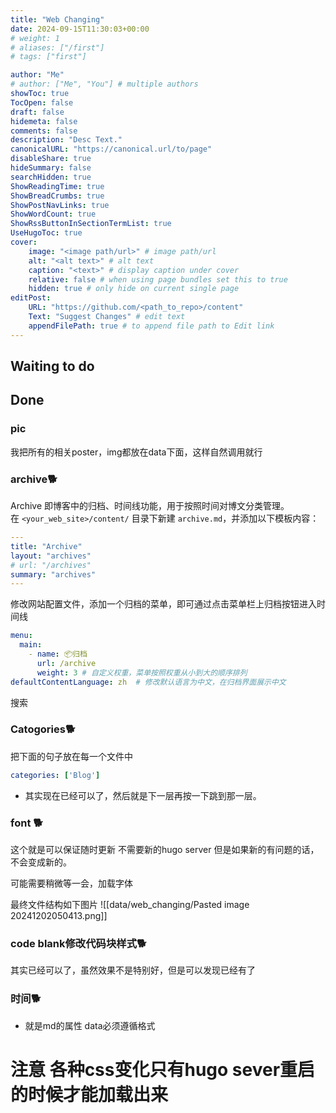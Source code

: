 ```yaml
---
title: "Web Changing"
date: 2024-09-15T11:30:03+00:00
# weight: 1
# aliases: ["/first"]
# tags: ["first"]

author: "Me"
# author: ["Me", "You"] # multiple authors
showToc: true
TocOpen: false
draft: false
hidemeta: false
comments: false
description: "Desc Text."
canonicalURL: "https://canonical.url/to/page"
disableShare: true
hideSummary: false
searchHidden: true
ShowReadingTime: true
ShowBreadCrumbs: true
ShowPostNavLinks: true
ShowWordCount: true
ShowRssButtonInSectionTermList: true
UseHugoToc: true
cover:
    image: "<image path/url>" # image path/url
    alt: "<alt text>" # alt text
    caption: "<text>" # display caption under cover
    relative: false # when using page bundles set this to true
    hidden: true # only hide on current single page
editPost:
    URL: "https://github.com/<path_to_repo>/content"
    Text: "Suggest Changes" # edit text
    appendFilePath: true # to append file path to Edit link
---
```


## Waiting to do


## Done
### pic 

我把所有的相关poster，img都放在data下面，这样自然调用就行

### archive🐕

Archive 即博客中的归档、时间线功能，用于按照时间对博文分类管理。  
在 `<your_web_site>/content/` 目录下新建 `archive.md`，并添加以下模板内容：

```yaml
---
title: "Archive"
layout: "archives"
# url: "/archives"
summary: "archives"
---

```
修改网站配置文件，添加一个归档的菜单，即可通过点击菜单栏上归档按钮进入时间线

```yaml
menu:
  main:
    - name: 📦归档
      url: /archive
      weight: 3 # 自定义权重，菜单按照权重从小到大的顺序排列
defaultContentLanguage: zh  # 修改默认语言为中文，在归档界面展示中文
```
搜索

### Catogories🐕

把下面的句子放在每一个文件中
```yaml
categories: ['Blog']
```


- 其实现在已经可以了，然后就是下一层再按一下跳到那一层。

### font 🐕

这个就是可以保证随时更新 不需要新的hugo server
但是如果新的有问题的话，不会变成新的。

可能需要稍微等一会，加载字体

最终文件结构如下图片
![[data/web_changing/Pasted image 20241202050413.png]]
### code blank修改代码块样式🐕

其实已经可以了，虽然效果不是特别好，但是可以发现已经有了



### 时间🐕
- 就是md的属性 data必须遵循格式

# 注意 各种css变化只有hugo sever重启的时候才能加载出来

